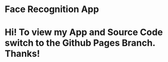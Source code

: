 # Face Recognition App
# Hi!  To view my App and Source Code switch to the Github Pages Branch.  Thanks!
